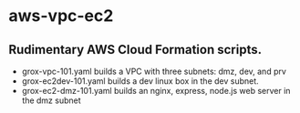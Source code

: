 # aws-vpc-ec2
## Rudimentary AWS Cloud Formation scripts.
* grox-vpc-101.yaml builds a VPC with three subnets: dmz, dev, and prv
* grox-ec2dev-101.yaml builds a dev linux box in the dev subnet. 
* grox-ec2-dmz-101.yaml builds an nginx, express, node.js web server in the dmz subnet

